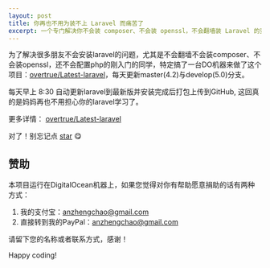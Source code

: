 ```yaml
---
layout: post
title: 你再也不用为装不上 Laravel 而痛苦了
excerpt: 一个专门解决你不会装 composer、不会装 openssl，不会翻墙装 Laravel 的变通方案
---
```


为了解决很多朋友不会安装laravel的问题，尤其是不会翻墙不会装composer、不会装openssl，还不会配置php的刚入门的同学，特定搞了一台DO机器来做了这个项目：[overtrue/Latest-laravel](https://github.com/overtrue/latest-laravel)，每天更新master(4.2)与develop(5.0)分支。

每天早上 8:30 自动更新laravel到最新版并安装完成后打包上传到GitHub, 这回真的是妈妈再也不用担心你的laravel学习了。

更多详情： [overtrue/Latest-laravel](https://github.com/overtrue/latest-laravel)

对了！别忘记点 [star](https://github.com/overtrue/latest-laravel) :yum:

## 赞助
本项目运行在DigitalOcean机器上，如果您觉得对你有帮助愿意捐助的话有两种方式：

1. 我的支付宝：anzhengchao@gmail.com
2. 直接转到我的PayPal：anzhengchao@gmail.com

请留下您的名称或者联系方式，感谢！

Happy coding!
